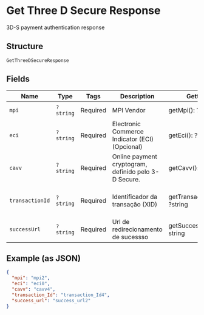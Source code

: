 
# Get Three D Secure Response

3D-S payment authentication response

## Structure

`GetThreeDSecureResponse`

## Fields

| Name | Type | Tags | Description | Getter | Setter |
|  --- | --- | --- | --- | --- | --- |
| `mpi` | `?string` | Required | MPI Vendor | getMpi(): ?string | setMpi(?string mpi): void |
| `eci` | `?string` | Required | Electronic Commerce Indicator (ECI) (Opcional) | getEci(): ?string | setEci(?string eci): void |
| `cavv` | `?string` | Required | Online payment cryptogram, definido pelo 3-D Secure. | getCavv(): ?string | setCavv(?string cavv): void |
| `transactionId` | `?string` | Required | Identificador da transação (XID) | getTransactionId(): ?string | setTransactionId(?string transactionId): void |
| `successUrl` | `?string` | Required | Url de redirecionamento de sucessso | getSuccessUrl(): ?string | setSuccessUrl(?string successUrl): void |

## Example (as JSON)

```json
{
  "mpi": "mpi2",
  "eci": "eci0",
  "cavv": "cavv4",
  "transaction_Id": "transaction_Id4",
  "success_url": "success_url2"
}
```

